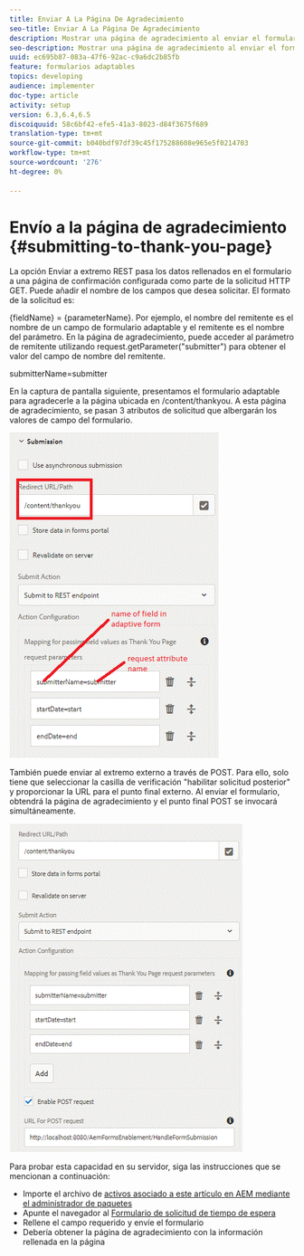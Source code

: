 ```yaml
---
title: Enviar A La Página De Agradecimiento
seo-title: Enviar A La Página De Agradecimiento
description: Mostrar una página de agradecimiento al enviar el formulario adaptable
seo-description: Mostrar una página de agradecimiento al enviar el formulario adaptable
uuid: ec695b87-083a-47f6-92ac-c9a6dc2b85fb
feature: formularios adaptables
topics: developing
audience: implementer
doc-type: article
activity: setup
version: 6.3,6.4,6.5
discoiquuid: 58c6bf42-efe5-41a3-8023-d84f3675f689
translation-type: tm+mt
source-git-commit: b040bdf97df39c45f175288608e965e5f0214703
workflow-type: tm+mt
source-wordcount: '276'
ht-degree: 0%

---
```



# Envío a la página de agradecimiento {#submitting-to-thank-you-page}

La opción Enviar a extremo REST pasa los datos rellenados en el formulario a una página de confirmación configurada como parte de la solicitud HTTP GET. Puede añadir el nombre de los campos que desea solicitar. El formato de la solicitud es:

\{fieldName\} = \{parameterName\}. Por ejemplo, el nombre del remitente es el nombre de un campo de formulario adaptable y el remitente es el nombre del parámetro. En la página de agradecimiento, puede acceder al parámetro de remitente utilizando request.getParameter(&quot;submitter&quot;) para obtener el valor del campo de nombre del remitente.

submitterName=submitter

En la captura de pantalla siguiente, presentamos el formulario adaptable para agradecerle a la página ubicada en /content/thankyou. A esta página de agradecimiento, se pasan 3 atributos de solicitud que albergarán los valores de campo del formulario.

![thank](assets/thankyoupage.gif)

También puede enviar al extremo externo a través de POST. Para ello, solo tiene que seleccionar la casilla de verificación &quot;habilitar solicitud posterior&quot; y proporcionar la URL para el punto final externo. Al enviar el formulario, obtendrá la página de agradecimiento y el punto final POST se invocará simultáneamente.

![captura](assets/capture.gif)


Para probar esta capacidad en su servidor, siga las instrucciones que se mencionan a continuación:

* Importe el archivo de [activos asociado a este artículo en AEM mediante el administrador de paquetes](assets/submittingtorestendpoint.zip)
* Apunte el navegador al [Formulario de solicitud de tiempo de espera](http://localhost:4502/content/dam/formsanddocuments/helpx/timeoffrequestform/jcr:content?wcmmode=disabled)
* Rellene el campo requerido y envíe el formulario
* Debería obtener la página de agradecimiento con la información rellenada en la página

